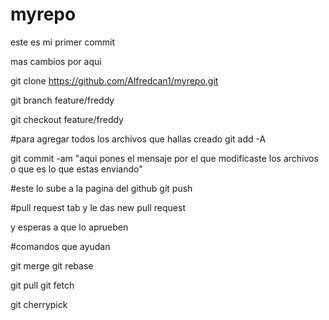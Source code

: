 # myrepo
este es mi primer commit


mas cambios por aqui


git clone https://github.com/Alfredcan1/myrepo.git

git branch feature/freddy

git checkout feature/freddy

#para agregar todos los archivos que hallas creado
git add -A    

git commit -am "aqui pones el mensaje por el que modificaste los archivos o que es lo que estas enviando"

#este lo sube a la pagina del github
git push


#pull request tab y le das new pull request

y esperas a que lo aprueben

#comandos que ayudan

git merge
git rebase


git pull
git fetch


git cherrypick